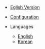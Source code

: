 - [Eglish Version](/)
- [Configuration](/configuration)

- Languages
  - [English](/)
  - [Korean](/kr/)
